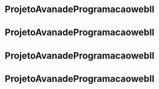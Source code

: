 # ProjetoAvanadeProgramacaowebII
# ProjetoAvanadeProgramacaowebII
# ProjetoAvanadeProgramacaowebII
# ProjetoAvanadeProgramacaowebII
